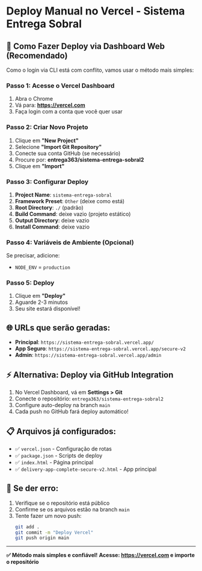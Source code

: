 # Deploy Manual no Vercel - Sistema Entrega Sobral

## 🚀 Como Fazer Deploy via Dashboard Web (Recomendado)

Como o login via CLI está com conflito, vamos usar o método mais simples:

### Passo 1: Acesse o Vercel Dashboard
1. Abra o Chrome
2. Vá para: **https://vercel.com**
3. Faça login com a conta que você quer usar

### Passo 2: Criar Novo Projeto
1. Clique em **"New Project"**
2. Selecione **"Import Git Repository"**
3. Conecte sua conta GitHub (se necessário)
4. Procure por: **entrega363/sistema-entrega-sobral2**
5. Clique em **"Import"**

### Passo 3: Configurar Deploy
1. **Project Name**: `sistema-entrega-sobral`
2. **Framework Preset**: `Other` (deixe como está)
3. **Root Directory**: `./` (padrão)
4. **Build Command**: deixe vazio (projeto estático)
5. **Output Directory**: deixe vazio
6. **Install Command**: deixe vazio

### Passo 4: Variáveis de Ambiente (Opcional)
Se precisar, adicione:
- `NODE_ENV` = `production`

### Passo 5: Deploy
1. Clique em **"Deploy"**
2. Aguarde 2-3 minutos
3. Seu site estará disponível!

## 🌐 URLs que serão geradas:
- **Principal**: `https://sistema-entrega-sobral.vercel.app/`
- **App Seguro**: `https://sistema-entrega-sobral.vercel.app/secure-v2`
- **Admin**: `https://sistema-entrega-sobral.vercel.app/admin`

## ⚡ Alternativa: Deploy via GitHub Integration

1. No Vercel Dashboard, vá em **Settings > Git**
2. Conecte o repositório: `entrega363/sistema-entrega-sobral2`
3. Configure auto-deploy na branch `main`
4. Cada push no GitHub fará deploy automático!

## 📋 Arquivos já configurados:
- ✅ `vercel.json` - Configuração de rotas
- ✅ `package.json` - Scripts de deploy
- ✅ `index.html` - Página principal
- ✅ `delivery-app-complete-secure-v2.html` - App principal

## 🔧 Se der erro:
1. Verifique se o repositório está público
2. Confirme se os arquivos estão na branch `main`
3. Tente fazer um novo push:
   ```bash
   git add .
   git commit -m "Deploy Vercel"
   git push origin main
   ```

---
**✅ Método mais simples e confiável!**
**Acesse: https://vercel.com e importe o repositório**